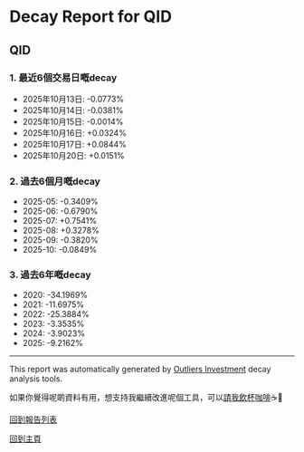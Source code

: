 # Decay Report for QID

## QID

### 1. 最近6個交易日嘅decay

- 2025年10月13日: -0.0773%
- 2025年10月14日: -0.0381%
- 2025年10月15日: -0.0014%
- 2025年10月16日: +0.0324%
- 2025年10月17日: +0.0844%
- 2025年10月20日: +0.0151%

### 2. 過去6個月嘅decay

- 2025-05: -0.3409%
- 2025-06: -0.6790%
- 2025-07: +0.7541%
- 2025-08: +0.3278%
- 2025-09: -0.3820%
- 2025-10: -0.0849%

### 3. 過去6年嘅decay

- 2020: -34.1969%
- 2021: -11.6975%
- 2022: -25.3884%
- 2023: -3.3535%
- 2024: -3.9023%
- 2025: -9.2162%

------------------------------
This report was automatically generated by [Outliers Investment](https://outliersecon.github.io/Outliers-Investment/) decay analysis tools.

如果你覺得呢啲資料有用，想支持我繼續改進呢個工具，可以[請我飲杯咖啡](https://buymeacoffee.com/outliersecon)☕🙏

[回到報告列表](https://outliersecon.github.io/Outliers-Investment/reports/reports_public)

[回到主頁](https://outliersecon.github.io/Outliers-Investment/)